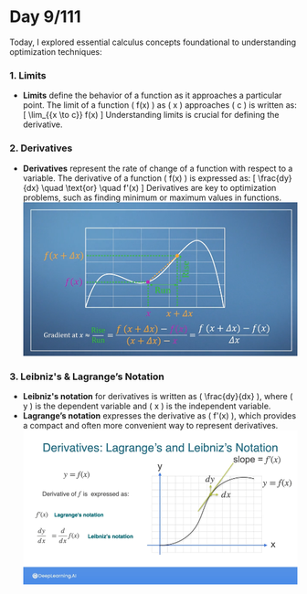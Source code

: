 # Day 9/111

Today, I explored essential calculus concepts foundational to understanding optimization techniques:

### 1. Limits
- **Limits** define the behavior of a function as it approaches a particular point. The limit of a function \( f(x) \) as \( x \) approaches \( c \) is written as:
  \[
  \lim_{{x \to c}} f(x)
  \]
  Understanding limits is crucial for defining the derivative.

### 2. Derivatives
- **Derivatives** represent the rate of change of a function with respect to a variable. The derivative of a function \( f(x) \) is expressed as:
  \[
  \frac{dy}{dx} \quad \text{or} \quad f'(x)
  \]
  Derivatives are key to optimization problems, such as finding minimum or maximum values in functions.
  ![Definition](./images/derivative.png)

### 3. Leibniz's & Lagrange’s Notation
- **Leibniz's notation** for derivatives is written as \( \frac{dy}{dx} \), where \( y \) is the dependent variable and \( x \) is the independent variable.
- **Lagrange’s notation** expresses the derivative as \( f'(x) \), which provides a compact and often more convenient way to represent derivatives.
![Notation](./images/notation.png)
